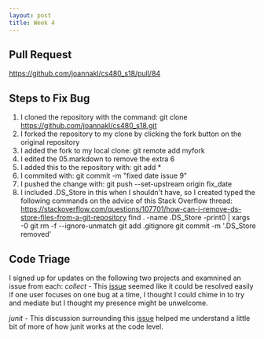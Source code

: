 ```yaml
---
layout: post
title: Week 4
---
```


## Pull Request
https://github.com/joannakl/cs480_s18/pull/84

## Steps to Fix Bug
1. I cloned the repository with the command: git clone https://github.com/joannakl/cs480_s18.git
2. I forked the repository to my clone by clicking the fork button on the original repository
3. I added the fork to my local clone: git remote add myfork
4. I edited the 05.markdown to remove the extra 6
5. I added this to the repository with: git add *
6. I commited with: git commit -m "fixed date issue 9"
7. I pushed the change with: git push --set-upstream origin fix_date
8. I included .DS_Store in this when I shouldn't have, so I created typed the following commands on the advice of this Stack Overflow thread: https://stackoverflow.com/questions/107701/how-can-i-remove-ds-store-files-from-a-git-repository
   find . -name .DS_Store -print0 | xargs -0 git rm -f --ignore-unmatch
   git add .gitignore
   git commit -m '.DS_Store removed'
   
   
## Code Triage
I signed up for updates on the following two projects and examnined an issue from each:
*collect* - This [issue](https://github.com/opendatakit/collect/issues/1936) seemed like it could be resolved easily if one user focuses on one bug at a time, I thought I could chime in to try and mediate but I thought my presence might be unwelcome.

*junit* - This discussion surrounding this [issue](https://github.com/junit-team/junit4/issues/1144) helped me understand a little bit of more of how junit works at the code level.


